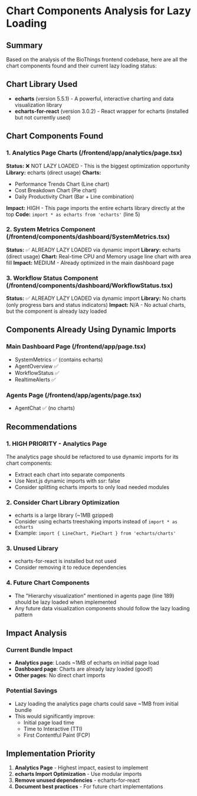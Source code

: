 # Chart Components Analysis for Lazy Loading

## Summary

Based on the analysis of the BioThings frontend codebase, here are all the chart components found and their current lazy loading status:

## Chart Library Used
- **echarts** (version 5.5.1) - A powerful, interactive charting and data visualization library
- **echarts-for-react** (version 3.0.2) - React wrapper for echarts (installed but not currently used)

## Chart Components Found

### 1. Analytics Page Charts (/frontend/app/analytics/page.tsx)
**Status:** ❌ NOT LAZY LOADED - This is the biggest optimization opportunity
**Library:** echarts (direct usage)
**Charts:**
- Performance Trends Chart (Line chart)
- Cost Breakdown Chart (Pie chart)  
- Daily Productivity Chart (Bar + Line combination)

**Impact:** HIGH - This page imports the entire echarts library directly at the top
**Code:** `import * as echarts from 'echarts'` (line 5)

### 2. System Metrics Component (/frontend/components/dashboard/SystemMetrics.tsx)
**Status:** ✅ ALREADY LAZY LOADED via dynamic import
**Library:** echarts (direct usage)
**Chart:** Real-time CPU and Memory usage line chart with area fill
**Impact:** MEDIUM - Already optimized in the main dashboard page

### 3. Workflow Status Component (/frontend/components/dashboard/WorkflowStatus.tsx)
**Status:** ✅ ALREADY LAZY LOADED via dynamic import
**Library:** No charts (only progress bars and status indicators)
**Impact:** N/A - No actual charts, but the component is already lazy loaded

## Components Already Using Dynamic Imports

### Main Dashboard Page (/frontend/app/page.tsx)
- SystemMetrics ✅ (contains echarts)
- AgentOverview ✅
- WorkflowStatus ✅
- RealtimeAlerts ✅

### Agents Page (/frontend/app/agents/page.tsx)
- AgentChat ✅ (no charts)

## Recommendations

### 1. **HIGH PRIORITY - Analytics Page**
The analytics page should be refactored to use dynamic imports for its chart components:
- Extract each chart into separate components
- Use Next.js dynamic imports with ssr: false
- Consider splitting echarts imports to only load needed modules

### 2. **Consider Chart Library Optimization**
- echarts is a large library (~1MB gzipped)
- Consider using echarts treeshaking imports instead of `import * as echarts`
- Example: `import { LineChart, PieChart } from 'echarts/charts'`

### 3. **Unused Library**
- echarts-for-react is installed but not used
- Consider removing it to reduce dependencies

### 4. **Future Chart Components**
- The "Hierarchy visualization" mentioned in agents page (line 189) should be lazy loaded when implemented
- Any future data visualization components should follow the lazy loading pattern

## Impact Analysis

### Current Bundle Impact
- **Analytics page**: Loads ~1MB of echarts on initial page load
- **Dashboard page**: Charts are already lazy loaded (good!)
- **Other pages**: No direct chart imports

### Potential Savings
- Lazy loading the analytics page charts could save ~1MB from initial bundle
- This would significantly improve:
  - Initial page load time
  - Time to Interactive (TTI)
  - First Contentful Paint (FCP)

## Implementation Priority
1. **Analytics Page** - Highest impact, easiest to implement
2. **echarts Import Optimization** - Use modular imports
3. **Remove unused dependencies** - echarts-for-react
4. **Document best practices** - For future chart implementations